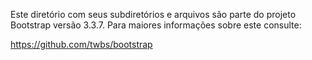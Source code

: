 Este diretório com seus subdiretórios e arquivos
são parte do projeto Bootstrap versão 3.3.7. 
Para maiores informações sobre este consulte:

https://github.com/twbs/bootstrap
